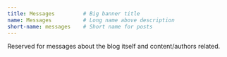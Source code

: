 ```yaml
---
title: Messages         # Big banner title
name: Messages          # Long name above description
short-name: messages    # Short name for posts
---
```


Reserved for messages about the blog itself and content/authors related.